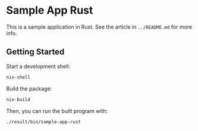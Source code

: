 # Sample App Rust

This is a sample application in Rust. See the article in `../README.md` for more info.

## Getting Started

Start a development shell:

```bash
nix-shell
```

Build the package:

```bash
nix-build
```

Then, you can run the built program with:

```bash
./result/bin/sample-app-rust
```
